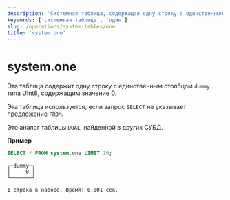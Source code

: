 ```yaml
---
description: 'Системная таблица, содержащая одну строку с единственным столбцом `dummy` типа UInt8, содержащим значение 0. Аналог таблицы `DUAL`, имеющейся в других СУБД.'
keywords: ['системная таблица', 'один']
slug: /operations/system-tables/one
title: 'system.one'
---
```



# system.one

Эта таблица содержит одну строку с единственным столбцом `dummy` типа UInt8, содержащим значение 0.

Эта таблица используется, если запрос `SELECT` не указывает предложение `FROM`.

Это аналог таблицы `DUAL`, найденной в других СУБД.

**Пример**

```sql
SELECT * FROM system.one LIMIT 10;
```

```response
┌─dummy─┐
│     0 │
└───────┘

1 строка в наборе. Время: 0.001 сек.
```
